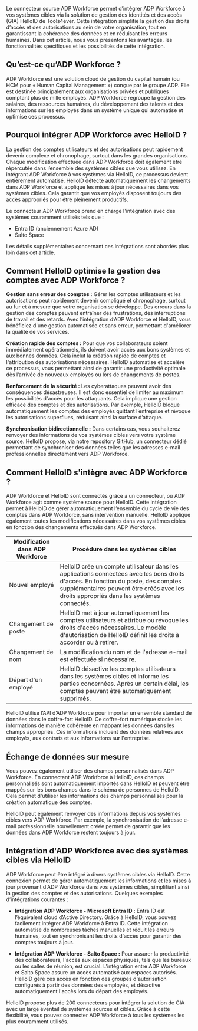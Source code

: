 Le connecteur source ADP Workforce permet d’intégrer ADP Workforce à vos systèmes cibles via la solution de gestion des identités et des accès (GIA) HelloID de Tools4ever. Cette intégration simplifie la gestion des droits d’accès et des autorisations au sein de votre organisation, tout en garantissant la cohérence des données et en réduisant les erreurs humaines. Dans cet article, nous vous présentons les avantages, les fonctionnalités spécifiques et les possibilités de cette intégration. 

## Qu’est-ce qu’ADP Workforce ?

ADP Workforce est une solution cloud de gestion du capital humain (ou HCM pour « Human Capital Management ») conçue par le groupe ADP. Elle est destinée principalement aux organisations privées et publiques comptant plus de mille employés. ADP Workforce regroupe la gestion des salaires, des ressources humaines, du développement des talents et des informations sur les employés dans un système unique qui automatise et optimise ces processus. 

## Pourquoi intégrer ADP Workforce avec HelloID ?

La gestion des comptes utilisateurs et des autorisations peut rapidement devenir complexe et chronophage, surtout dans les grandes organisations. Chaque modification effectuée dans ADP Workforce doit également être répercutée dans l’ensemble des systèmes cibles que vous utilisez. En intégrant ADP Workforce à vos systèmes via HelloID, ce processus devient entièrement automatisé. HelloID détecte automatiquement les changements dans ADP Workforce et applique les mises à jour nécessaires dans vos systèmes cibles. Cela garantit que vos employés disposent toujours des accès appropriés pour être pleinement productifs.

Le connecteur ADP Workforce prend en charge l'intégration avec des systèmes couramment utilisés tels que :

*	Entra ID (anciennement Azure AD)
*	Salto Space

Les détails supplémentaires concernant ces intégrations sont abordés plus loin dans cet article.

## Comment HelloID optimise la gestion des comptes avec ADP Workforce ?

**Gestion sans erreur des comptes :** Gérer les comptes utilisateurs et les autorisations peut rapidement devenir compliqué et chronophage, surtout au fur et à mesure que votre organisation se développe. Des erreurs dans la gestion des comptes peuvent entraîner des frustrations, des interruptions de travail et des retards. Avec l’intégration d’ADP Workforce et HelloID, vous bénéficiez d'une gestion automatisée et sans erreur, permettant d'améliorer la qualité de vos services.

**Création rapide des comptes :** Pour que vos collaborateurs soient immédiatement opérationnels, ils doivent avoir accès aux bons systèmes et aux bonnes données. Cela inclut la création rapide de comptes et l'attribution des autorisations nécessaires. HelloID automatise et accélère ce processus, vous permettant ainsi de garantir une productivité optimale dès l’arrivée de nouveaux employés ou lors de changements de postes.

**Renforcement de la sécurité :** Les cyberattaques peuvent avoir des conséquences désastreuses. Il est donc essentiel de limiter au maximum les possibilités d'accès pour les attaquants. Cela implique une gestion efficace des comptes et des autorisations. Par exemple, HelloID bloque automatiquement les comptes des employés quittant l’entreprise et révoque les autorisations superflues, réduisant ainsi la surface d’attaque.

**Synchronisation bidirectionnelle :** Dans certains cas, vous souhaiterez renvoyer des informations de vos systèmes cibles vers votre système source. HelloID propose, via notre repository GitHub, un connecteur dédié permettant de synchroniser des données telles que les adresses e-mail professionnelles directement vers ADP Workforce.

## Comment HelloID s'intègre avec ADP Workforce ?

ADP Workforce et HelloID sont connectés grâce à un connecteur, où ADP Workforce agit comme système source pour HelloID. Cette intégration permet à HelloID de gérer automatiquement l’ensemble du cycle de vie des comptes dans ADP Workforce, sans intervention manuelle. HelloID applique également toutes les modifications nécessaires dans vos systèmes cibles en fonction des changements effectués dans ADP Workforce. 

| Modification dans ADP Workforce | Procédure dans les systèmes cibles |
| -------------------------------- | ---------------------------------- | 
| Nouvel employé |	HelloID crée un compte utilisateur dans les applications connectées avec les bons droits d'accès. En fonction du poste, des comptes supplémentaires peuvent être créés avec les droits appropriés dans les systèmes connectés.|
| Changement de poste |	HelloID met à jour automatiquement les comptes utilisateurs et attribue ou révoque les droits d'accès nécessaires. Le modèle d'autorisation de HelloID définit les droits à accorder ou à retirer.|
| Changement de nom |	La modification du nom et de l'adresse e-mail est effectuée si nécessaire.| 
| Départ d'un employé |	HelloID désactive les comptes utilisateurs dans les systèmes cibles et informe les parties concernées. Après un certain délai, les comptes peuvent être automatiquement supprimés.| 

HelloID utilise l’API d’ADP Workforce pour importer un ensemble standard de données dans le coffre-fort HelloID. Ce coffre-fort numérique stocke les informations de manière cohérente en mappant les données dans les champs appropriés. Ces informations incluent des données relatives aux employés, aux contrats et aux informations sur l'entreprise. 

## Échange de données sur mesure

Vous pouvez également utiliser des champs personnalisés dans ADP Workforce. En connectant ADP Workforce à HelloID, ces champs personnalisés sont automatiquement importés dans HelloID et peuvent être mappés sur les bons champs dans le schéma de personnes de HelloID. Cela permet d'utiliser les informations des champs personnalisés pour la création automatique des comptes.

HelloID peut également renvoyer des informations depuis vos systèmes cibles vers ADP Workforce. Par exemple, la synchronisation de l’adresse e-mail professionnelle nouvellement créée permet de garantir que les données dans ADP Workforce restent toujours à jour.

## Intégration d'ADP Workforce avec des systèmes cibles via HelloID

ADP Workforce peut être intégré à divers systèmes cibles via HelloID. Cette connexion permet de gérer automatiquement les informations et les mises à jour provenant d'ADP Workforce dans vos systèmes cibles, simplifiant ainsi la gestion des comptes et des autorisations. Quelques exemples d’intégrations courantes :

* **Intégration ADP Workforce - Microsoft Entra ID :** Entra ID est l’équivalent cloud d’Active Directory. Grâce à HelloID, vous pouvez facilement intégrer ADP Workforce à Entra ID. Cette intégration automatise de nombreuses tâches manuelles et réduit les erreurs humaines, tout en synchronisant les droits d'accès pour garantir des comptes toujours à jour.

* **Intégration ADP Workforce - Salto Space :** Pour assurer la productivité des collaborateurs, l'accès aux espaces physiques, tels que les bureaux ou les salles de réunion, est crucial. L'intégration entre ADP Workforce et Salto Space assure un accès automatisé aux espaces autorisés. HelloID gère ces accès en fonction des groupes d'autorisation configurés à partir des données des employés, et désactive automatiquement l'accès lors du départ des employés.

HelloID propose plus de 200 connecteurs pour intégrer la solution de GIA avec un large éventail de systèmes sources et cibles. Grâce à cette flexibilité, vous pouvez connecter ADP Workforce à tous les systèmes les plus couramment utilisés. 
